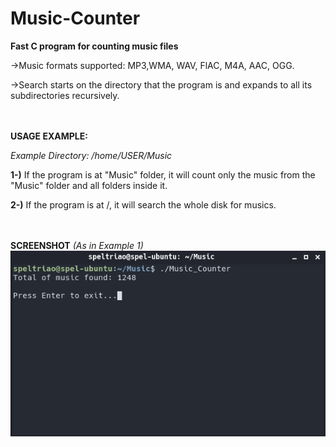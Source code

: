 # Music-Counter
<b>Fast C program for counting music files</b>

<p>->Music formats supported: MP3,WMA, WAV, FlAC, M4A, AAC, OGG.</p>
<p>->Search starts on the directory that the program is and expands to all its subdirectories recursively. </p>
<br><br>
<b>USAGE EXAMPLE:</b>
<p><i> Example Directory: /home/USER/Music </i></p>
<p><b>1-)</b> If the program is at "Music" folder, it will count only the music from the "Music" folder and all folders inside it.</p>
<p><b>2-)</b> If the program is at /, it will search the whole disk for musics.</p>

<br></br>
<b>SCREENSHOT</b> <i>(As in Example 1)</i>
![ScreenShot](print2.png)
